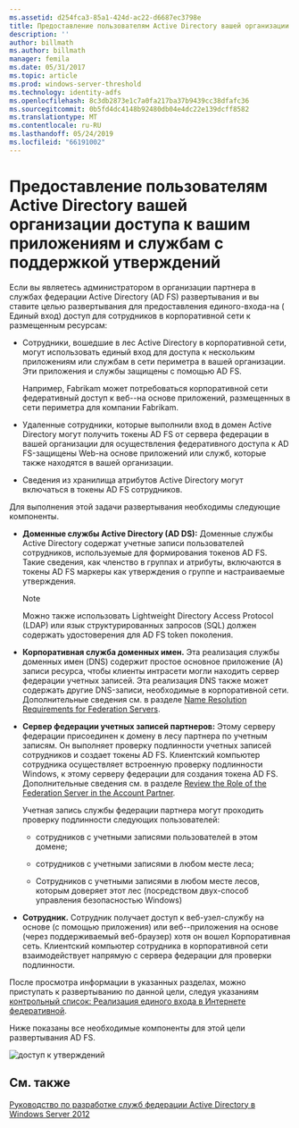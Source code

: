 ```yaml
---
ms.assetid: d254fca3-85a1-424d-ac22-d6687ec3798e
title: Предоставление пользователям Active Directory вашей организации доступа к вашим приложениям и службам с поддержкой утверждений
description: ''
author: billmath
ms.author: billmath
manager: femila
ms.date: 05/31/2017
ms.topic: article
ms.prod: windows-server-threshold
ms.technology: identity-adfs
ms.openlocfilehash: 8c3db2873e1c7a0fa217ba37b9439cc38dfafc36
ms.sourcegitcommit: 0b5fd4dc4148b92480db04e4dc22e139dcff8582
ms.translationtype: MT
ms.contentlocale: ru-RU
ms.lasthandoff: 05/24/2019
ms.locfileid: "66191002"
---
```

# <a name="provide-your-active-directory-users-access-to-your-claims-aware-applications-and-services"></a>Предоставление пользователям Active Directory вашей организации доступа к вашим приложениям и службам с поддержкой утверждений

Если вы являетесь администратором в организации партнера в службах федерации Active Directory \(AD FS\) развертывания и вы ставите целью развертывания для предоставления единого\-входа\-на \( Единый вход\) доступ для сотрудников в корпоративной сети к размещенным ресурсам:  
  
-   Сотрудники, вошедшие в лес Active Directory в корпоративной сети, могут использовать единый вход для доступа к нескольким приложениям или службам в сети периметра в вашей организации. Эти приложения и службы защищены с помощью AD FS.  
  
    Например, Fabrikam может потребоваться корпоративной сети федеративный доступ к веб-\-на основе приложений, размещенных в сети периметра для компании Fabrikam.  
  
-   Удаленные сотрудники, которые выполнили вход в домен Active Directory могут получить токены AD FS от сервера федерации в вашей организации для осуществления федеративного доступа к AD FS\-защищены Web\-на основе приложений или служб, которые также находятся в вашей организации.  
  
-   Сведения из хранилища атрибутов Active Directory могут включаться в токены AD FS сотрудников.  
  
Для выполнения этой задачи развертывания необходимы следующие компоненты.  
  
-   **Доменные службы Active Directory \(AD DS\):** Доменные службы Active Directory содержат учетные записи пользователей сотрудников, используемые для формирования токенов AD FS. Такие сведения, как членство в группах и атрибуты, включаются в токены AD FS маркеры как утверждения о группе и настраиваемые утверждения.  
  
    > [!NOTE]  
    > Можно также использовать Lightweight Directory Access Protocol \(LDAP\) или язык структурированных запросов \(SQL\) должен содержать удостоверения для AD FS token поколения.  
  
-   **Корпоративная служба доменных имен.** Эта реализация службы доменных имен \(DNS\) содержит простое основное приложение \(A\) записи ресурса, чтобы клиенты интрасети могли находить сервер федерации учетных записей. Эта реализация DNS также может содержать другие DNS-записи, необходимые в корпоративной сети. Дополнительные сведения см. в разделе [Name Resolution Requirements for Federation Servers](Name-Resolution-Requirements-for-Federation-Servers.md).  
  
-   **Сервер федерации учетных записей партнеров:** Этому серверу федерации присоединен к домену в лесу партнера по учетным записям. Он выполняет проверку подлинности учетных записей сотрудников и создает токены AD FS. Клиентский компьютер сотрудника осуществляет встроенную проверку подлинности Windows, к этому серверу федерации для создания токена AD FS. Дополнительные сведения см. в разделе [Review the Role of the Federation Server in the Account Partner](Review-the-Role-of-the-Federation-Server-in-the-Account-Partner.md).  
  
    Учетная запись службы федерации партнера могут проходить проверку подлинности следующих пользователей:  
  
    -   сотрудников с учетными записями пользователей в этом домене;  
  
    -   сотрудников с учетными записями в любом месте леса;  
  
    -   Сотрудников с учетными записями в любом месте лесов, которым доверяет этот лес \(посредством двух\-способ управления безопасностью Windows\)  
  
-   **Сотрудник.** Сотрудник получает доступ к веб-узел\-службу на основе \(с помощью приложения\) или веб-\-приложения на основе \(через поддерживаемый веб-браузер\) хотя он вошел Корпоративная сеть. Клиентский компьютер сотрудника в корпоративной сети взаимодействует напрямую с сервера федерации для проверки подлинности.  
  
После просмотра информации в указанных разделах, можно приступать к развертыванию по данной цели, следуя указаниям [контрольный список: Реализация единого входа в Интернете федеративной](../../ad-fs/deployment/Checklist--Implementing-a-Federated-Web-SSO-Design.md).  
  
Ниже показаны все необходимые компоненты для этой цели развертывания AD FS.  
  
![доступ к утверждений](media/31394ea8-fecb-4372-ac3f-cc3cf566ffc9.gif)  
  
## <a name="see-also"></a>См. также
[Руководство по разработке служб федерации Active Directory в Windows Server 2012](AD-FS-Design-Guide-in-Windows-Server-2012.md)
